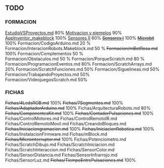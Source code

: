 ## TODO

### FORMACION
[EstudioVSProyectos.md](./Formacion/EstudioVSProyectos.md) 80%
[Motivacion y ejemplos](./Formacion/MotivacionEjemplos.md) 90%
[AppInventor_makeblock](./AppInventor/AppInventor_makeblock.md) 100% 
[Sensores II](./Formacion/Sensores_I.md) 80%
~~[Sensores I](./Formacion/Sensores_II.md)~~ 100%
~~[Microbit](./Microbit/Microbit.md)~~  100%
Formacion/CodigoArduino.md 20 %
Formacion/InteracionRobots.Makeblock.md 50 %
~~Formacion/mBotRosa.md~~ 100%
Formacion/Complementos 50 %  
Formacion/Obstaculos.md 50 %
Formacion/PorqueScratch.md 80 %
Formacion/ProgramacionEventos.md 80%
Formacion/ScratchArrays.md  20%
Formacion/ScratchFunciones.md  50%
Formacion/Siguelineas.md  50%
Formacion/TrabajandoProyectos.md  50%
Formacion/VideojuegosScratch.md  50%

### FICHAS

~~Fichas/4LedsRGB.md~~ 100%
~~Fichas/7Segmentos.md~~ 100%
~~Fichas/AdaptadorArduino.md~~ 100%
Fichas/ArquitecturaRobots.md 80%
~~Fichas/ComponentesKit.md~~ 100%
~~Fichas/ContadorPulsaciones.md~~ 100%
Fichas/ControlMotores.md
Fichas/ControlRemotoIR.md
Fichas/ControlRemotoMovil.md
Fichas/CreandoBloques.md
~~Fichas/Iniciaciongramacion.md~~ 100%
~~Fichas/IniciacionRobotica.md~~ 100%
Fichas/InstalacionFirmware.md
Fichas/mBlock.md
~~Fichas/Microinterruptor.md~~ 100%
Fichas/Potenciometro.md
Fichas/ScratchDibujo.md
Fichas/ScratchIniciacion.md
Fichas/ScratchInteraccion.md
Fichas/SensorColor.md
Fichas/SensorDistancia.md
Fichas/SensorInfrarrojo.md
Fichas/SensorLuz.md
~~Fichas/TiempoEntrePulsaciones.md~~ 100%



